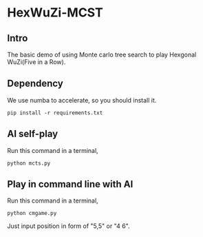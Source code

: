 # HexWuZi-MCST

## Intro

The basic demo of using Monte carlo tree search to play Hexgonal WuZi(Five in a Row).

## Dependency

We use numba to accelerate, so you should install it.

```shell
pip install -r requirements.txt
```

## AI self-play

Run this command in a terminal,

```shell
python mcts.py
```

## Play in command line with AI

Run this command in a terminal,

```shell
python cmgame.py
```

Just input position in form of "5,5" or "4 6".